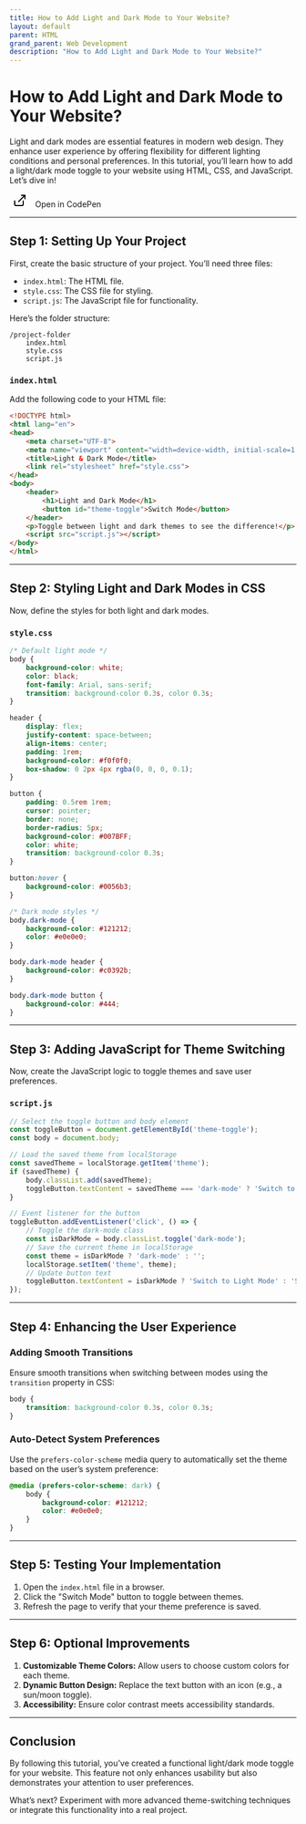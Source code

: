 ```yaml
---
title: How to Add Light and Dark Mode to Your Website?
layout: default
parent: HTML
grand_parent: Web Development
description: "How to Add Light and Dark Mode to Your Website?"
---
```


# How to Add Light and Dark Mode to Your Website?

Light and dark modes are essential features in modern web design. They enhance user experience by offering flexibility for different lighting conditions and personal preferences. In this tutorial, you’ll learn how to add a light/dark mode toggle to your website using HTML, CSS, and JavaScript. Let’s dive in!

<a href="https://codepen.io/moszes/pen/LYovrEL" target="_blank" style="text-decoration: none;">
  <button style="background: none; border: none; cursor: pointer;">
    <svg xmlns="http://www.w3.org/2000/svg" width="24" height="24" viewBox="0 0 24 24" fill="none" stroke="currentColor" stroke-width="2" stroke-linecap="round" stroke-linejoin="round" class="feather feather-external-link"><title>External Link</title><path d="M18 13v6a2 2 0 0 1-2 2H5a2 2 0 0 1-2-2V13"></path><polyline points="15 3 21 3 21 9"></polyline><line x1="10" y1="14" x2="21" y2="3"></line></svg>
  </button>
  <span style="margin-left: 5px;">Open in CodePen</span>
</a>

---

## Step 1: Setting Up Your Project

First, create the basic structure of your project. You’ll need three files:

- `index.html`: The HTML file.
- `style.css`: The CSS file for styling.
- `script.js`: The JavaScript file for functionality.

Here’s the folder structure:
```
/project-folder
    index.html
    style.css
    script.js
```

### `index.html`
Add the following code to your HTML file:
```html
<!DOCTYPE html>
<html lang="en">
<head>
    <meta charset="UTF-8">
    <meta name="viewport" content="width=device-width, initial-scale=1.0">
    <title>Light & Dark Mode</title>
    <link rel="stylesheet" href="style.css">
</head>
<body>
    <header>
        <h1>Light and Dark Mode</h1>
        <button id="theme-toggle">Switch Mode</button>
    </header>
    <p>Toggle between light and dark themes to see the difference!</p>
    <script src="script.js"></script>
</body>
</html>
```

---

## Step 2: Styling Light and Dark Modes in CSS

Now, define the styles for both light and dark modes.

### `style.css`
```css
/* Default light mode */
body {
    background-color: white;
    color: black;
    font-family: Arial, sans-serif;
    transition: background-color 0.3s, color 0.3s;
}

header {
    display: flex;
    justify-content: space-between;
    align-items: center;
    padding: 1rem;
    background-color: #f0f0f0;
    box-shadow: 0 2px 4px rgba(0, 0, 0, 0.1);
}

button {
    padding: 0.5rem 1rem;
    cursor: pointer;
    border: none;
    border-radius: 5px;
    background-color: #007BFF;
    color: white;
    transition: background-color 0.3s;
}

button:hover {
    background-color: #0056b3;
}

/* Dark mode styles */
body.dark-mode {
    background-color: #121212;
    color: #e0e0e0;
}

body.dark-mode header {
    background-color: #c0392b;
}

body.dark-mode button {
    background-color: #444;
}
```

---

## Step 3: Adding JavaScript for Theme Switching

Now, create the JavaScript logic to toggle themes and save user preferences.

### `script.js`
```javascript
// Select the toggle button and body element
const toggleButton = document.getElementById('theme-toggle');
const body = document.body;

// Load the saved theme from localStorage
const savedTheme = localStorage.getItem('theme');
if (savedTheme) {
    body.classList.add(savedTheme);
    toggleButton.textContent = savedTheme === 'dark-mode' ? 'Switch to Light Mode' : 'Switch to Dark Mode';
}

// Event listener for the button
toggleButton.addEventListener('click', () => {
    // Toggle the dark-mode class
    const isDarkMode = body.classList.toggle('dark-mode');
    // Save the current theme in localStorage
    const theme = isDarkMode ? 'dark-mode' : '';
    localStorage.setItem('theme', theme);
    // Update button text
    toggleButton.textContent = isDarkMode ? 'Switch to Light Mode' : 'Switch to Dark Mode';
});
```

---

## Step 4: Enhancing the User Experience

### Adding Smooth Transitions
Ensure smooth transitions when switching between modes using the `transition` property in CSS:
```css
body {
    transition: background-color 0.3s, color 0.3s;
}
```

### Auto-Detect System Preferences
Use the `prefers-color-scheme` media query to automatically set the theme based on the user’s system preference:
```css
@media (prefers-color-scheme: dark) {
    body {
        background-color: #121212;
        color: #e0e0e0;
    }
}
```

---

## Step 5: Testing Your Implementation

1. Open the `index.html` file in a browser.
2. Click the "Switch Mode" button to toggle between themes.
3. Refresh the page to verify that your theme preference is saved.

---

## Step 6: Optional Improvements

1. **Customizable Theme Colors:** Allow users to choose custom colors for each theme.
2. **Dynamic Button Design:** Replace the text button with an icon (e.g., a sun/moon toggle).
3. **Accessibility:** Ensure color contrast meets accessibility standards.

---

## Conclusion

By following this tutorial, you’ve created a functional light/dark mode toggle for your website. This feature not only enhances usability but also demonstrates your attention to user preferences.

What’s next? Experiment with more advanced theme-switching techniques or integrate this functionality into a real project.
